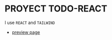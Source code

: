 # PROYECT TODO-REACT

I use `REACT` and `TAILWIND`
- [preview page](https://minniecat.netlify.app/)
